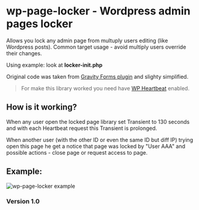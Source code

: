 # wp-page-locker - Wordpress admin pages locker
Allows you lock any admin page from multuply users editing (like Wordpress posts).
Common target usage - avoid multiply users override their changes.

Using example: look at **locker-init.php**

Original code was taken from [Gravity Forms plugin](https://github.com/wp-premium/gravityforms/tree/master/includes/locking
) and slighty simplified.

> For make this library worked you need have [WP Heartbeat](https://code.tutsplus.com/tutorials/the-heartbeat-api-getting-started--wp-32446) enabled.

## How is it working?

When any user open the locked page library set Transient to 130 seconds and with each Heartbeat request this Transient is prolonged.

When another user (with the other ID or even the same ID but diff IP) trying open this page he get a notice that page was locked by "User AAA" and possible actions - close page or request access to page.

## Example: 

![wp-page-locker example](https://res.cloudinary.com/dxo61viuo/image/upload/v1489837957/git/example1.png)

### Version 1.0

